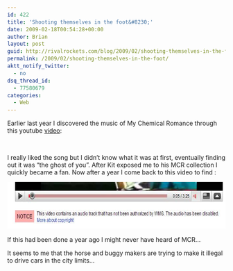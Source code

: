 ```yaml
---
id: 422
title: 'Shooting themselves in the foot&#8230;'
date: 2009-02-18T00:54:28+00:00
author: Brian
layout: post
guid: http://rivalrockets.com/blog/2009/02/shooting-themselves-in-the-foot/
permalink: /2009/02/shooting-themselves-in-the-foot/
aktt_notify_twitter:
  - no
dsq_thread_id:
  - 77580679
categories:
  - Web
---
```

Earlier last year I discovered the music of My Chemical Romance through this youtube [video](http://www.youtube.com/watch?v=V9rGlcBF4_A): 

 

I really liked the song but I didn&#8217;t know what it was at first, eventually finding out it was &#8220;the ghost of you&#8221;. After Kit exposed me to his MCR collection I quickly became a fan. Now after a year I come back to this video to find :

<img class="aligncenter size-full wp-image-421" src="/content/2009/02/copyright_fail.jpg" alt="copyright_fail" width="673" height="107" />

If this had been done a year ago I might never have heard of MCR&#8230;

It seems to me that the horse and buggy makers are trying to make it illegal to drive cars in the city limits&#8230;